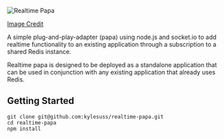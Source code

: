![Realtime Papa](http://i.imgur.com/sSknbIf.png)
 
 [Image Credit](https://accounts-flickr.yahoo.com/photos/54049036@N00/2838065275)

 A simple plug-and-play-adapter (papa) using node.js and socket.io to add realtime functionality to an existing application through a subscription to a shared Redis instance.

 Realtime papa is designed to be deployed as a standalone application that can be used in conjunction with any existing application that already uses Redis.

 ## Getting Started

 ```
 git clone git@github.com:kylesuss/realtime-papa.git
 cd realtime-papa
 npm install
 ```